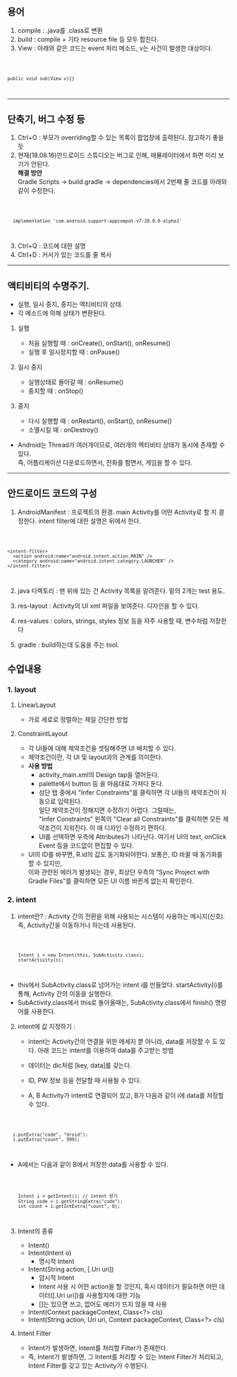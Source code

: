 ## 용어
1. compile : .java를 .class로 변환
2. build : compile + 기타 resource file 등 모두 합친다.
3. View : 아래와 같은 코드는 event 처리 메소드, v는 사건이 발생한 대상이다.

<code>

    public void sub(View v){}
    
</code>


<hr/>

## 단축기, 버그 수정 등
1. Ctrl+O : 부모가 overriding할 수 있는 목록이 팝업창에 출력된다. 참고하기 좋을 듯 <br>
2. 현재(18.08.16)안드로이드 스튜디오는 버그로 인해, 애뮬레이터에서 화면 미리 보기가 안된다. <br>
   **해결 방안** <br>
   Gradle Scripts -> build.gradle -> dependencies에서 2번째 줄 코드를 아래와 같이 수정한다.
   
<code>
   
      implementation 'com.android.support:appcompat-v7:28.0.0-alpha1'

</code>

3. Ctrl+Q : 코드에 대한 설명
4. Ctrl+D : 커서가 있는 코드를 줄 복사

<hr/>

## 액티비티의 수명주기.
* 실행, 일시 중지, 중지는 엑티비티의 상태.
* 각 메소드에 의해 상태가 변환된다.

1. 실행
    * 처음 실행할 때 : onCreate(), onStart(), onResume()
    * 실행 후 일시정지할 때 : onPause()

2. 일시 중지
    * 실행상태로 돌아갈 때 : onResume()
    * 중지할 때 : onStop()
    
3. 중지
    * 다시 실행할 때 : onRestart(), onStart(), onResume()
    * 소멸시킬 때 : onDestroy()
    
* Android는 Thread가 여러개이므로, 여러개의 엑티비티 상태가 동시에 존재할 수 있다. <br>
  즉, 어플리케이션 다운로드하면서, 전화를 함면서, 게임을 할 수 있다.

<hr/>

## 안드로이드 코드의 구성
1. AndroidManifest : 프로젝트의 환경. main Activity를 어떤 Activity로 할 지 결정한다. intent filter에 대한 설명은 뒤에서 한다.

<code>

    <intent-filter>
      <action android:name="android.intent.action.MAIN" />
      <category android:name="android.intent.category.LAUNCHER" />
    </intent-filter>
            
</code>

2. java 디렉토리 : 맨 위에 있는 건 Activity 목록을 알려준다. 밑의 2개는 test 용도.

3. res-layout : Activity의 UI xml 파일을 보여준다. 디자인을 할 수 있다.

4. res-values : colors, strings, styles 정보 등을 자주 사용할 때, 변수처럼 저장한다

5. gradle : build하는데 도움을 주는 tool. 

## 수업내용

### 1. layout
1. LinearLayout
      * 가로 세로로 정렬하는 제일 간단한 방법

2. ConstraintLayout
   * 각 UI들에 대해 제약조건을 셋팅해주면 UI 배치할 수 있다. <br> 
   * 제약조건이란, 각 UI 및 layout과의 관계를 의미한다. <br>
   * **사용 방법** <br>
      - activity_main.xml의 Design tap을 열어둔다. <br>
      - palette에서 button 등 을 마음대로 가져다 둔다. <br>
      - 상단 탭 중에서 "Infer Constraints"를 클릭하면 각 UI들의 제약조건이 자동으로 입력된다. <br>
        일단 제약조건이 정해지면 수정하기 어렵다. 그럴때는, <br>
        "Infer Constraints" 왼쪽의 "Clear all Constraints"를 클릭하면 모든 제약조건이 지워진다. 이 때 디자인 수정하기 편하다. <br>
      - UI를 선택하면 우측에 Attributes가 나타난다. 여기서 UI의 text, onClick Event 등을 코드없이 편집할 수 있다. <br>
   * UI의 ID를 바꾸면, R.id의 값도 동기화되야한다. 보통은, ID 바꿀 때 동기화를 할 수 있지만, <br>
     이와 관련된 에러가 발생되는 경우, 최상단 우측의 "Sync Project with Gradle Files"를 클릭하면 모든 UI 이름 바뀐게 없는지 확인한다. <br>

### 2. intent
1. intent란? : Activity 간의 전환을 위해 사용되는 시스템이 사용하는 메시지(신호). <br>
               즉, Activity간을 이동하거나 하는데 사용된다. <br>
            
<code>
   
        Intent i = new Intent(this, SubActivity.class);
        startActivity(i);
        
</code>

   * this에서 SubActivity.class로 넘어가는 intent i를 만들었다. startActivity(i)를 통해, Activity 간의 이동을 실행한다.
   * SubActivity.class에서 this로 돌아올때는, SubActivity.class에서 finish() 명령어를 사용한다.

2. intent에 값 지정하기 : 
   * intent는 Activity간의 연결을 위한 메세지 뿐 아니라, data를 저장할 수 도 있다. 아래 코드는 intent를 이용하여 data를 주고받는 방법
   * 데이터는 dic처럼 [key, data]를 갖는다.
   * ID, PW 정보 등을 전달할 때 사용될 수 있다.
   
   * A, B Activity가 intent로 연결되어 있고, B가 다음과 같이 i에 data를 저장할 수 있다.
<code>
      
      i.putExtra("code", "droid");
      i.putExtra("count", 999);
        
</code>

   * A에서는 다음과 같이 B에서 저장한 data를 사용할 수 있다.
   
<code>
   
        Intent i = getIntent(); // intent 받기
        String code = i.getStringExtra("code");
        int count = i.getIntExtra("count", 0);
        
</code>

3. Intent의 종류
   * Intent()
   * Intent(Intent o)
      - 명시적 Intent
   * Intent(String action, [.Uri uri])
      - 암시적 Intent
      - Intent 사용 시 어떤 action을 할 것인지, 혹시 데이터가 필요하면 어떤 데이터([.Uri uri])를 사용할지에 대한 기능
      - []는 있으면 쓰고, 없어도 에러가 뜨지 않을 때 사용
   * Intent(Context packageContext, Class<?> cls)
   * Intent(String action, Uri uri, Context packageContext, Class<?> cls)

4. Intent Filter
   * Intent가 발생하면, Intent를 처리할 Filter가 존재한다.
   * 즉, Intent가 발생하면, 그 Intent를 처리할 수 있는 Intent Filter가 처리되고, Intent Filter를 갖고 있는 Activity가 수행된다.






